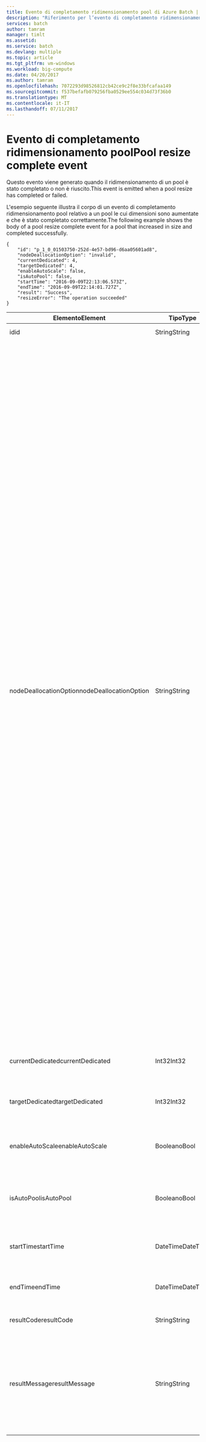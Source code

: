 ```yaml
---
title: Evento di completamento ridimensionamento pool di Azure Batch | Microsoft Docs
description: "Riferimento per l’evento di completamento ridimensionamento del pool di batch."
services: batch
author: tamram
manager: timlt
ms.assetid: 
ms.service: batch
ms.devlang: multiple
ms.topic: article
ms.tgt_pltfrm: vm-windows
ms.workload: big-compute
ms.date: 04/20/2017
ms.author: tamram
ms.openlocfilehash: 7072293d98526812cb42ce9c2f8e33bfcafaa149
ms.sourcegitcommit: f537befafb079256fba0529ee554c034d73f36b0
ms.translationtype: MT
ms.contentlocale: it-IT
ms.lasthandoff: 07/11/2017
---
```

# <a name="pool-resize-complete-event"></a><span data-ttu-id="21de2-103">Evento di completamento ridimensionamento pool</span><span class="sxs-lookup"><span data-stu-id="21de2-103">Pool resize complete event</span></span>

 <span data-ttu-id="21de2-104">Questo evento viene generato quando il ridimensionamento di un pool è stato completato o non è riuscito.</span><span class="sxs-lookup"><span data-stu-id="21de2-104">This event is emitted when a pool resize has completed or failed.</span></span>

 <span data-ttu-id="21de2-105">L'esempio seguente illustra il corpo di un evento di completamento ridimensionamento pool relativo a un pool le cui dimensioni sono aumentate e che è stato completato correttamente.</span><span class="sxs-lookup"><span data-stu-id="21de2-105">The following example shows the body of a pool resize complete event for a pool that increased in size and completed successfully.</span></span>

```
{
    "id": "p_1_0_01503750-252d-4e57-bd96-d6aa05601ad8",
    "nodeDeallocationOption": "invalid",
    "currentDedicated": 4,
    "targetDedicated": 4,
    "enableAutoScale": false,
    "isAutoPool": false,
    "startTime": "2016-09-09T22:13:06.573Z",
    "endTime": "2016-09-09T22:14:01.727Z",
    "result": "Success",
    "resizeError": "The operation succeeded"
}
```

|<span data-ttu-id="21de2-106">Elemento</span><span class="sxs-lookup"><span data-stu-id="21de2-106">Element</span></span>|<span data-ttu-id="21de2-107">Tipo</span><span class="sxs-lookup"><span data-stu-id="21de2-107">Type</span></span>|<span data-ttu-id="21de2-108">Note</span><span class="sxs-lookup"><span data-stu-id="21de2-108">Notes</span></span>|
|-------------|----------|-----------|
|<span data-ttu-id="21de2-109">id</span><span class="sxs-lookup"><span data-stu-id="21de2-109">id</span></span>|<span data-ttu-id="21de2-110">String</span><span class="sxs-lookup"><span data-stu-id="21de2-110">String</span></span>|<span data-ttu-id="21de2-111">ID del pool.</span><span class="sxs-lookup"><span data-stu-id="21de2-111">The id of the pool.</span></span>|
|<span data-ttu-id="21de2-112">nodeDeallocationOption</span><span class="sxs-lookup"><span data-stu-id="21de2-112">nodeDeallocationOption</span></span>|<span data-ttu-id="21de2-113">String</span><span class="sxs-lookup"><span data-stu-id="21de2-113">String</span></span>|<span data-ttu-id="21de2-114">Specifica quando è possibile rimuovere nodi dal pool, in caso di riduzione delle dimensioni del pool.</span><span class="sxs-lookup"><span data-stu-id="21de2-114">Specifies when nodes may be removed from the pool, if the pool size is decreasing.</span></span><br /><br /> <span data-ttu-id="21de2-115">I valori possibili sono:</span><span class="sxs-lookup"><span data-stu-id="21de2-115">Possible values are:</span></span><br /><br /> <span data-ttu-id="21de2-116">**requeue**: termina le attività in esecuzione e le reinserisce nella coda.</span><span class="sxs-lookup"><span data-stu-id="21de2-116">**requeue** – Terminate running tasks and requeue them.</span></span> <span data-ttu-id="21de2-117">Le attività verranno eseguite di nuovo quando il processo viene abilitato.</span><span class="sxs-lookup"><span data-stu-id="21de2-117">The tasks will run again when the job is enabled.</span></span> <span data-ttu-id="21de2-118">I nodi vengono rimossi non appena le attività sono state terminate.</span><span class="sxs-lookup"><span data-stu-id="21de2-118">Remove nodes as soon as tasks have been terminated.</span></span><br /><br /> <span data-ttu-id="21de2-119">**terminate**: termina le attività in esecuzione.</span><span class="sxs-lookup"><span data-stu-id="21de2-119">**terminate** – Terminate running tasks.</span></span> <span data-ttu-id="21de2-120">Le attività non verranno più eseguite.</span><span class="sxs-lookup"><span data-stu-id="21de2-120">The tasks will not run again.</span></span> <span data-ttu-id="21de2-121">I nodi vengono rimossi non appena le attività sono state terminate.</span><span class="sxs-lookup"><span data-stu-id="21de2-121">Remove nodes as soon as tasks have been terminated.</span></span><br /><br /> <span data-ttu-id="21de2-122">**taskcompletion**: consente il completamento delle attività attualmente in esecuzione.</span><span class="sxs-lookup"><span data-stu-id="21de2-122">**taskcompletion** – Allow currently running tasks to complete.</span></span> <span data-ttu-id="21de2-123">Non viene pianificata alcuna nuova attività durante l'attesa.</span><span class="sxs-lookup"><span data-stu-id="21de2-123">Schedule no new tasks while waiting.</span></span> <span data-ttu-id="21de2-124">I nodi vengono rimossi al completamento di tutte le attività.</span><span class="sxs-lookup"><span data-stu-id="21de2-124">Remove nodes when all tasks have completed.</span></span><br /><br /> <span data-ttu-id="21de2-125">**Retaineddata**: consente il completamento delle attività attualmente in esecuzione e quindi attende che scadano tutti i periodi di conservazione dati delle attività.</span><span class="sxs-lookup"><span data-stu-id="21de2-125">**Retaineddata** -  Allow currently running tasks to complete, then wait for all task data retention periods to expire.</span></span> <span data-ttu-id="21de2-126">Non viene pianificata alcuna nuova attività durante l'attesa.</span><span class="sxs-lookup"><span data-stu-id="21de2-126">Schedule no new tasks while waiting.</span></span> <span data-ttu-id="21de2-127">I nodi vengono rimossi alla scadenza di tutti i periodi di conservazione dati delle attività.</span><span class="sxs-lookup"><span data-stu-id="21de2-127">Remove nodes when all task retention periods have expired.</span></span><br /><br /> <span data-ttu-id="21de2-128">Il valore predefinito è requeue.</span><span class="sxs-lookup"><span data-stu-id="21de2-128">The default value is requeue.</span></span><br /><br /> <span data-ttu-id="21de2-129">In caso di aumento delle dimensioni del pool, il valore è impostato su **invalid**.</span><span class="sxs-lookup"><span data-stu-id="21de2-129">If the pool size is increasing then the value is set to **invalid**.</span></span>|
|<span data-ttu-id="21de2-130">currentDedicated</span><span class="sxs-lookup"><span data-stu-id="21de2-130">currentDedicated</span></span>|<span data-ttu-id="21de2-131">Int32</span><span class="sxs-lookup"><span data-stu-id="21de2-131">Int32</span></span>|<span data-ttu-id="21de2-132">Numero di nodi di calcolo attualmente assegnati al pool.</span><span class="sxs-lookup"><span data-stu-id="21de2-132">The number of compute nodes currently assigned to the pool.</span></span>|
|<span data-ttu-id="21de2-133">targetDedicated</span><span class="sxs-lookup"><span data-stu-id="21de2-133">targetDedicated</span></span>|<span data-ttu-id="21de2-134">Int32</span><span class="sxs-lookup"><span data-stu-id="21de2-134">Int32</span></span>|<span data-ttu-id="21de2-135">Numero di nodi di calcolo richiesti per il pool.</span><span class="sxs-lookup"><span data-stu-id="21de2-135">The number of compute nodes that are requested for the pool.</span></span>|
|<span data-ttu-id="21de2-136">enableAutoScale</span><span class="sxs-lookup"><span data-stu-id="21de2-136">enableAutoScale</span></span>|<span data-ttu-id="21de2-137">Booleano</span><span class="sxs-lookup"><span data-stu-id="21de2-137">Bool</span></span>|<span data-ttu-id="21de2-138">Specifica se le dimensioni del pool vengono regolate automaticamente nel tempo.</span><span class="sxs-lookup"><span data-stu-id="21de2-138">Specifies whether the pool size automatically adjusts over time.</span></span>|
|<span data-ttu-id="21de2-139">isAutoPool</span><span class="sxs-lookup"><span data-stu-id="21de2-139">isAutoPool</span></span>|<span data-ttu-id="21de2-140">Booleano</span><span class="sxs-lookup"><span data-stu-id="21de2-140">Bool</span></span>|<span data-ttu-id="21de2-141">Specifica se il pool è stato creato tramite il meccanismo di pool automatico di un processo.</span><span class="sxs-lookup"><span data-stu-id="21de2-141">Specifies whether the pool was created via a job's AutoPool mechanism.</span></span>|
|<span data-ttu-id="21de2-142">startTime</span><span class="sxs-lookup"><span data-stu-id="21de2-142">startTime</span></span>|<span data-ttu-id="21de2-143">DateTime</span><span class="sxs-lookup"><span data-stu-id="21de2-143">DateTime</span></span>|<span data-ttu-id="21de2-144">Data e ora in cui è stato avviato il ridimensionamento del pool.</span><span class="sxs-lookup"><span data-stu-id="21de2-144">The time the pool resize started.</span></span>|
|<span data-ttu-id="21de2-145">endTime</span><span class="sxs-lookup"><span data-stu-id="21de2-145">endTime</span></span>|<span data-ttu-id="21de2-146">DateTime</span><span class="sxs-lookup"><span data-stu-id="21de2-146">DateTime</span></span>|<span data-ttu-id="21de2-147">Date e ora in cui è stato completato il ridimensionamento del pool.</span><span class="sxs-lookup"><span data-stu-id="21de2-147">The time the pool resize completed.</span></span>|
|<span data-ttu-id="21de2-148">resultCode</span><span class="sxs-lookup"><span data-stu-id="21de2-148">resultCode</span></span>|<span data-ttu-id="21de2-149">String</span><span class="sxs-lookup"><span data-stu-id="21de2-149">String</span></span>|<span data-ttu-id="21de2-150">Risultato del ridimensionamento.</span><span class="sxs-lookup"><span data-stu-id="21de2-150">The result of the resize.</span></span>|
|<span data-ttu-id="21de2-151">resultMessage</span><span class="sxs-lookup"><span data-stu-id="21de2-151">resultMessage</span></span>|<span data-ttu-id="21de2-152">String</span><span class="sxs-lookup"><span data-stu-id="21de2-152">String</span></span>|<span data-ttu-id="21de2-153">L'errore di ridimensionamento include i dettagli del risultato.</span><span class="sxs-lookup"><span data-stu-id="21de2-153">The resize error includes the details of the result.</span></span><br /><br /> <span data-ttu-id="21de2-154">Se il ridimensionamento è stato completato correttamente, indica che l'operazione è riuscita.</span><span class="sxs-lookup"><span data-stu-id="21de2-154">If the resize completed successfully it states that the operation succeeded.</span></span>|